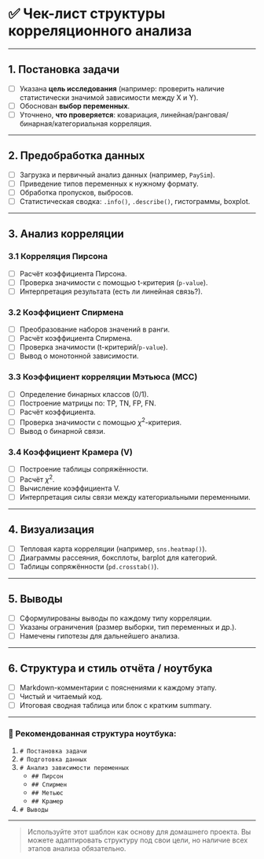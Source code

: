 # ✅ Чек-лист структуры корреляционного анализа

---

## 1. Постановка задачи
- [ ] Указана **цель исследования** (например: проверить наличие статистически значимой зависимости между X и Y).
- [ ] Обоснован **выбор переменных**.
- [ ] Уточнено, **что проверяется**: ковариация, линейная/ранговая/бинарная/категориальная корреляция.

---

## 2. Предобработка данных
- [ ] Загрузка и первичный анализ данных (например, `PaySim`).
- [ ] Приведение типов переменных к нужному формату.
- [ ] Обработка пропусков, выбросов.
- [ ] Статистическая сводка: `.info()`, `.describe()`, гистограммы, boxplot.

---

## 3. Анализ корреляции

### 3.1 Корреляция Пирсона
- [ ] Расчёт коэффициента Пирсона.
- [ ] Проверка значимости с помощью t-критерия (`p-value`).
- [ ] Интерпретация результата (есть ли линейная связь?).

### 3.2 Коэффициент Спирмена
- [ ] Преобразование наборов значений в ранги.
- [ ] Расчёт коэффициента Спирмена.
- [ ] Проверка значимости (t-критерий/`p-value`).
- [ ] Вывод о монотонной зависимости.

### 3.3 Коэффициент корреляции Мэтьюса (MCC)
- [ ] Определение бинарных классов (0/1).
- [ ] Построение матрицы по: TP, TN, FP, FN.
- [ ] Расчёт коэффициента.
- [ ] Проверка значимости с помощью $\chi^2$-критерия.
- [ ] Вывод о бинарной связи.

### 3.4 Коэффициент Крамера (V)
- [ ] Построение таблицы сопряжённости.
- [ ] Расчёт $\chi^2$.
- [ ] Вычисление коэффициента V.
- [ ] Интерпретация силы связи между категориальными переменными.

---

## 4. Визуализация
- [ ] Тепловая карта корреляции (например, `sns.heatmap()`).
- [ ] Диаграммы рассеяния, боксплоты, barplot для категорий.
- [ ] Таблицы сопряжённости (`pd.crosstab()`).

---

## 5. Выводы
- [ ] Сформулированы выводы по каждому типу корреляции.
- [ ] Указаны ограничения (размер выборки, тип переменных и др.).
- [ ] Намечены гипотезы для дальнейшего анализа.

---

## 6. Структура и стиль отчёта / ноутбука
- [ ] Markdown-комментарии с пояснениями к каждому этапу.
- [ ] Чистый и читаемый код.
- [ ] Итоговая сводная таблица или блок с кратким summary.

---

### 📌 Рекомендованная структура ноутбука:
1. `# Постановка задачи`
2. `# Подготовка данных`
3. `# Анализ зависимости переменных`
   - `## Пирсон`
   - `## Спирмен`
   - `## Метьюс`
   - `## Крамер`
4. `# Выводы`

---

> Используйте этот шаблон как основу для домашнего проекта. Вы можете адаптировать структуру под свои цели, но наличие всех этапов анализа обязательно.
